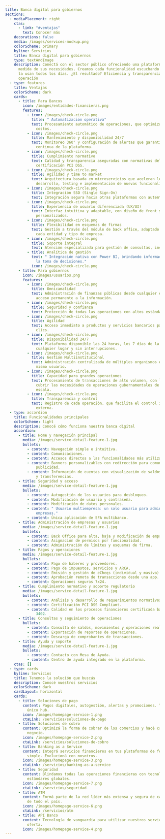 ```yaml
---
title: Banca digital para gobiernos
sections:
  - mediaPlacement: right
    ctas:
      - link: "#ventajas"
        text: Conocer más
    decorations: false
    media: /images/services-mockup.png
    colorScheme: primary
    byline: Servicios
    title: Banca digital para gobiernos
    type: textAndImage
    description: Conectá con el sector público ofreciendo una plataforma digital a
      medida de sus necesidades. Creamos cada funcionalidad escuchando a quienes
      la usan todos los días. ¿El resultado? Eficiencia y transparencia en cada
      operación
  - type: features
    title: Ventajas
    colorScheme: dark
    cards:
      - title: Para Bancos
        icon: /images/entidades-financieras.png
        features:
          - icon: /images/check-circle.png
            title: " Automatización operativa"
            text: Procesamiento automático de operaciones, que optimiza recursos y reduce
              costos.
          - icon: /images/check-circle.png
            title: Mantenimiento y disponibilidad 24/7
            text: Monitoreo 360° y configuración de alertas que garantizan la disponibilidad
              continua de la plataforma.
          - icon: /images/check-circle.png
            title: Cumplimiento normativo
            text: Calidad y transparencia aseguradas con normativas del BCRA, ISAE 3402 y la
              certificación PCI DSS.
          - icon: /images/check-circle.png
            title: Agilidad y time to market
            text: Arquitectura basada en microservicios que aceleran los tiempos de
              desarrollo, testing e implementación de nuevas funcionalidades.
          - icon: /images/check-circle.png
            title: Integración SSO (Single Sign-On)
            text: Integración segura hacia otras plataformas con autenticación unificada.
          - icon: /images/check-circle.png
            title: Experiencia de usuario diferenciada (UX/UI)
            text: Interfaz intuitiva y adaptable, con diseño de front y flujos
              personalizados.
          - icon: /images/check-circle.png
            title: Flexibilidad en esquemas de firmas
            text: Gestión a través del módulo de back office, adaptado a las necesidades de
              cada entidad y tipo de empresa.
          - icon: /images/check-circle.png
            title: Soporte integral
            text: Atención especializada para gestión de consultas, incidentes y reclamos.
          - title: Analítica de gestión
            text: " Integración nativa con Power BI, brindando información estratégica para
              la toma de decisiones."
            icon: /images/check-circle.png
      - title: Para gobiernos
        icon: /images/usuarios.png
        features:
          - icon: /images/check-circle.png
            title: Omnicanalidad
            text: Administración de finanzas públicas desde cualquier dispositivo, con
              acceso permanente a la información.
          - icon: /images/check-circle.png
            title: Seguridad y confianza
            text: Protección de todas las operaciones con altos estándares de seguridad.
          - icon: /images/check-circle.png
            title: Agilidad
            text: Acceso inmediato a productos y servicios bancarios para operar en pocos
              clics.
          - icon: /images/check-circle.png
            title: Disponibilidad 24/7
            text: Plataforma disponible las 24 horas, los 7 días de la semana, desde
              cualquier lugar y sin interrupciones.
          - icon: /images/check-circle.png
            title: Gestión Multiinstitucional
            text: Administración centralizada de múltiples organismos o cuentas bajo un
              mismo usuario.
          - icon: /images/check-circle.png
            title: Capacidad para grandes operaciones
            text: Procesamiento de transacciones de alto volumen, con límites ampliados para
              cubrir las necesidades de operaciones gubernamentales de gran
              escala.
          - icon: /images/check-circle.png
            title: Transparencia y control
            text: Registro de cada operación, que facilita el control interno y la auditoría
              externa.
  - type: accordion
    title: Funcionalidades principales
    colorScheme: light
    description: Conocé cómo funciona nuestra banca digital
    accordion:
      - title: Home y navegación principal
        media: /images/service-detail-feature-1.jpg
        bullets:
          - content: Navegación simple e intuitiva.
          - content: Comunicaciones.
          - content: Accesos directos a las funcionalidades más utilizadas.
          - content: Banners personalizables con redirección para comunicaciones o
              publicidad.
          - content: Información de cuentas con visualización de saldos, últimos movimientos
              y transferencias.
      - title: Seguridad y acceso
        media: /images/service-detail-feature-1.jpg
        bullets:
          - content: Autogestión de los usuarios para desbloqueo.
          - content: Modificación de usuario y contraseña.
          - content: Modificación de datos personales.
          - content: " Usuario multiempresa: un solo usuario para administrar varias
              empresas."
          - content: Única aplicación de SFA multibanco.
      - title: Administración de empresas y usuarios
        media: /images/service-detail-feature-1.jpg
        bullets:
          - content: Back Office para alta, baja y modificación de empresas y usuarios.
          - content: Asignación de permisos por funcionalidad.
          - content: Administración de límites y esquemas de firma.
      - title: Pagos y operaciones
        media: /images/service-detail-feature-1.jpg
        bullets:
          - content: Pago de haberes y proveedores.
          - content: Pago de impuestos, servicios y ARCA.
          - content: Emisión y gestión de eCheqs (individual y masiva).
          - content: Aprobación remota de transacciones desde una app.
          - content: Operaciones seguras 7x24.
      - title: Cumplimiento normativo y soporte regulatorio
        media: /images/service-detail-feature-1.jpg
        bullets:
          - content: Análisis y desarrollo de requerimientos normativos BCRA.
          - content: Certificación PCI DSS Compliant.
          - content: Calidad en los procesos financieros certificada bajo la Norma ISAE
              3402.
      - title: Consultas y seguimiento de operaciones
        bullets:
          - content: Consulta de saldos, movimientos y operaciones realizadas.
          - content: Exportación de reportes de operaciones.
          - content: Descarga de comprobantes de transacciones.
      - title: Ayuda y soporte
        media: /images/service-detail-feature-1.jpg
        bullets:
          - content: Contacto con Mesa de Ayuda.
          - content: Centro de ayuda integrado en la plataforma.
    ctas: []
  - type: cards
    byline: Servicios
    title: Tenemos la solución que buscás
    description: Conocé nuestros servicios
    colorScheme: dark
    cardLayout: horizontal
    cards:
      - title: Soluciones de pago
        content: Pagos digitales, autogestión, alertas y promociones. Todo desde un
          único hub.
        icon: /images/homepage-service-1.png
        ctaLink: /servicios/soluciones-de-pago
      - title: Soluciones de cobro
        content: Optimizá la forma de cobrar de los comercios y hacé crecer cada
          negocio.
        icon: /images/homepage-service-2.png
        ctaLink: /servicios/soluciones-de-cobro
      - title: Banking as a Service
        content: Integrá servicios financieros en tus plataformas de forma rápida,
          simple. Evolucioná con nosotros.
        icon: /images/homepage-service-3.png
        ctaLink: /servicios/banking-as-a-service
      - title: Seguridad
        content: Blindamos todas las operaciones financieras con tecnología de punta y
          estándares globales.
        icon: /images/homepage-service-7.png
        ctaLink: /servicios/seguridad
      - title: ATM
        content: Formá parte de la red líder más extensa y segura de cajeros automáticos
          de todo el país.
        icon: /images/homepage-service-6.png
        ctaLink: /servicios/atm
      - title: API Banco
        content: Tecnología de vanguardia para utilizar nuestros servicios y ampliar la
          oferta.
        icon: /images/homepage-service-4.png
---
```

